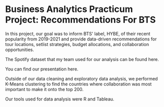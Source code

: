 # Business Analytics Practicum Project: Recommendations For BTS

In this project, our goal was to inform BTS' label, HYBE, of their recent popularity from 2019-2021 and provide data-driven recommendations for tour locations, setlist strategies, budget allocations, and collaboration opportunities.

The Spotify dataset that my team used for our analysis can be found here.

You can find our presentation here.

Outside of our data cleaning and exploratory data analysis, we performed K-Means clustering to find the countries where collaboration was most important to make it onto the top 200.

Our tools used for data analysis were R and Tableau.
